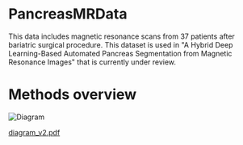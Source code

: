 # PancreasMRData
This data includes magnetic resonance scans from 37 patients after bariatric surgical procedure. This dataset is used in "A Hybrid Deep Learning-Based Automated Pancreas Segmentation from Magnetic Resonance Images" that is currently under review.

# Methods overview

![Diagram](https://user-images.githubusercontent.com/59294761/179079403-81672349-bdcd-41cc-b93f-d3fd798fdafa.png)

[diagram_v2.pdf](https://github.com/DomV1/PancreasMRData/files/9115204/diagram_v2.pdf)
